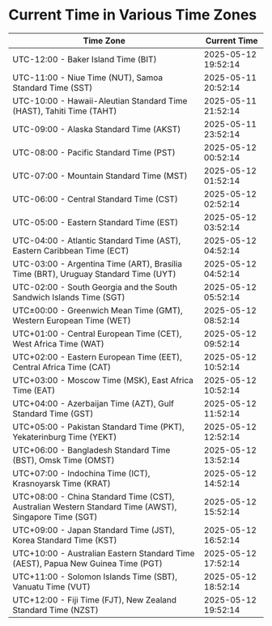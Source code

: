 # Current Time in Various Time Zones

| Time Zone | Current Time |
|-----------|--------------|
| UTC-12:00 - Baker Island Time (BIT) | 2025-05-12 19:52:14 |
| UTC-11:00 - Niue Time (NUT), Samoa Standard Time (SST) | 2025-05-11 20:52:14 |
| UTC-10:00 - Hawaii-Aleutian Standard Time (HAST), Tahiti Time (TAHT) | 2025-05-11 21:52:14 |
| UTC-09:00 - Alaska Standard Time (AKST) | 2025-05-11 23:52:14 |
| UTC-08:00 - Pacific Standard Time (PST) | 2025-05-12 00:52:14 |
| UTC-07:00 - Mountain Standard Time (MST) | 2025-05-12 01:52:14 |
| UTC-06:00 - Central Standard Time (CST) | 2025-05-12 02:52:14 |
| UTC-05:00 - Eastern Standard Time (EST) | 2025-05-12 03:52:14 |
| UTC-04:00 - Atlantic Standard Time (AST), Eastern Caribbean Time (ECT) | 2025-05-12 04:52:14 |
| UTC-03:00 - Argentina Time (ART), Brasília Time (BRT), Uruguay Standard Time (UYT) | 2025-05-12 04:52:14 |
| UTC-02:00 - South Georgia and the South Sandwich Islands Time (SGT) | 2025-05-12 05:52:14 |
| UTC±00:00 - Greenwich Mean Time (GMT), Western European Time (WET) | 2025-05-12 08:52:14 |
| UTC+01:00 - Central European Time (CET), West Africa Time (WAT) | 2025-05-12 09:52:14 |
| UTC+02:00 - Eastern European Time (EET), Central Africa Time (CAT) | 2025-05-12 10:52:14 |
| UTC+03:00 - Moscow Time (MSK), East Africa Time (EAT) | 2025-05-12 10:52:14 |
| UTC+04:00 - Azerbaijan Time (AZT), Gulf Standard Time (GST) | 2025-05-12 11:52:14 |
| UTC+05:00 - Pakistan Standard Time (PKT), Yekaterinburg Time (YEKT) | 2025-05-12 12:52:14 |
| UTC+06:00 - Bangladesh Standard Time (BST), Omsk Time (OMST) | 2025-05-12 13:52:14 |
| UTC+07:00 - Indochina Time (ICT), Krasnoyarsk Time (KRAT) | 2025-05-12 14:52:14 |
| UTC+08:00 - China Standard Time (CST), Australian Western Standard Time (AWST), Singapore Time (SGT) | 2025-05-12 15:52:14 |
| UTC+09:00 - Japan Standard Time (JST), Korea Standard Time (KST) | 2025-05-12 16:52:14 |
| UTC+10:00 - Australian Eastern Standard Time (AEST), Papua New Guinea Time (PGT) | 2025-05-12 17:52:14 |
| UTC+11:00 - Solomon Islands Time (SBT), Vanuatu Time (VUT) | 2025-05-12 18:52:14 |
| UTC+12:00 - Fiji Time (FJT), New Zealand Standard Time (NZST) | 2025-05-12 19:52:14 |
